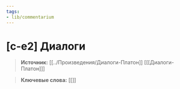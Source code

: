```yaml
---
tags: 
- lib/commentarium
---
```

# [c-e2] Диалоги
>**Источник:** [[../Произведения/Диалоги-Платон]] [[[Диалоги-Платон]]]

>**Ключевые слова:** [[]]